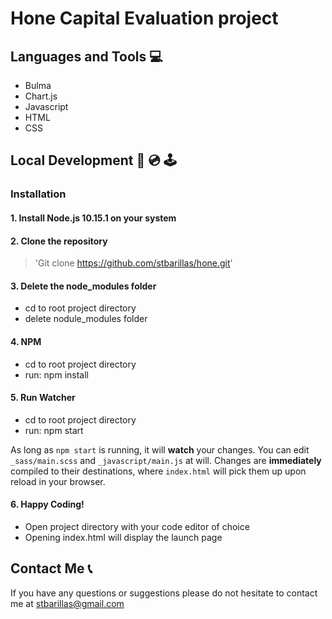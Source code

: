 # Hone Capital Evaluation project

## Languages and Tools 💻
- Bulma
- Chart.js
- Javascript
- HTML
- CSS

## Local Development 💾 💿 🕹
### Installation 
#### 1.	Install Node.js 10.15.1 on your system


#### 2.	Clone the repository 
> 'Git clone https://github.com/stbarillas/hone.git'


#### 3. Delete the node_modules folder
- cd to root project directory
- delete nodule_modules folder


#### 4. NPM
- cd to root project directory
- run: npm install


#### 5. Run Watcher
- cd to root project directory
- run: npm start

As long as `npm start` is running, it will **watch** your changes. You can edit `_sass/main.scss` and `_javascript/main.js` at will. Changes are **immediately** compiled to their destinations, where `index.html` will pick them up upon reload in your browser.


#### 6. Happy Coding!
- Open project directory with your code editor of choice
- Opening index.html will display the launch page


## Contact Me 📞
If you have any questions or suggestions please do not hesitate to contact me at stbarillas@gmail.com
